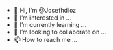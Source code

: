 - 👋 Hi, I’m @Josefhdioz
- 👀 I’m interested in ...
- 🌱 I’m currently learning ...
- 💞️ I’m looking to collaborate on ...
- 📫 How to reach me ...

<!---
Josefhdioz/Josefhdioz is a ✨ special ✨ repository because its `README.md` (this file) appears on your GitHub profile.
You can click the Preview link to take a look at your changes.
--->
